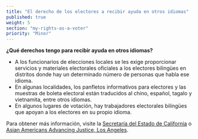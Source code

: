 ```yaml
---
title: "El derecho de los electores a recibir ayuda en otros idiomas"
published: true
weight: 5
section: "my-rights-as-a-voter"
priority: "Minor"
---
```

**¿Qué derechos tengo para recibir ayuda en otros idiomas?**  
- A los funcionarios de elecciones locales se les exige proporcionar servicios y materiales electorales oficiales a los electores bilingües en distritos donde hay un determinado número de personas que habla ese idioma.
- En algunas localidades, los panfletos informativos para electores y las muestras de boleta electoral están traducidos al chino, español, tagalo y vietnamita, entre otros idiomas.
- En algunos lugares de votación, hay trabajadores electorales bilingües que apoyan a los electores en su propio idioma.  

Para obtener más información, visite la [Secretaría del Estado de California](https://www.sos.ca.gov/elections/voting-resources/voting-california/spanish/) o [Asian Americans Advancing Justice, Los Angeles](http://advancingjustice-la.org/what-we-do/policy-and-research/democracy-project).
